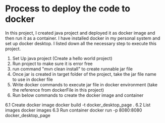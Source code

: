 # Process to deploy the code to docker

In this project, I created java project and deployed it as docker image and then run it as a container. I have installed docker in my personal system and set up docker desktop. I listed down all the necessary step to execute this project.

1. Set Up java project (Create a hello world project)
2. Run project to make sure it is error free
3. run command "mvn clean install" to create runnable jar file
4. Once jar is created in target folder of the project, take the jar file name to use in docker file
5. Write docker commands to execute jar file in docker environment (take the reference from dockerFile in this project)
6. Run below commands to create the docker image and container

  6.1 Create docker image
  docker build -t docker_desktop_page .
  6.2 List images
  docker images
  6.3 Run container
  docker run -p 8080:8080 docker_desktop_page

